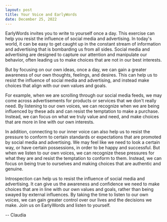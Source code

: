 ```yaml
---
layout: post
title: Your Voice and EarlyWords
date: December 25, 2022
---
```

EarlyWords invites you to write to yourself once a day.  This exercise can help you resist the influence of social media and advertising. In today's world, it can be easy to get caught up in the constant stream of information and advertising that is bombarding us from all sides. Social media and advertising are designed to capture our attention and manipulate our behavior, often leading us to make choices that are not in our best interests.

But by focusing on our own ideas, once a day, we can gain a greater awareness of our own thoughts, feelings, and desires. This can help us to resist the influence of social media and advertising, and instead make choices that align with our own values and goals.

For example, when we are scrolling through our social media feeds, we may come across advertisements for products or services that we don't really need. By listening to our own voices, we can recognize when we are being influenced by these ads and can resist the temptation to make a purchase. Instead, we can focus on what we truly value and need, and make choices that are more in line with our own interests.

In addition, connecting to our inner voice can also help us to resist the pressure to conform to certain standards or expectations that are promoted by social media and advertising. We may feel like we need to look a certain way, or have certain possessions, in order to be happy and successful. But when we listen to our own voices, we can recognize these pressures for what they are and resist the temptation to conform to them. Instead, we can focus on being true to ourselves and making choices that are authentic and genuine.

Introspection can help us to resist the influence of social media and advertising. It can give us the awareness and confidence we need to make choices that are in line with our own values and goals, rather than being swayed by external influences. By taking the time to listen to our own voices, we can gain greater control over our lives and the decisions we make. Join us on EarlyWords and listen to yourself.

-- Claudia

